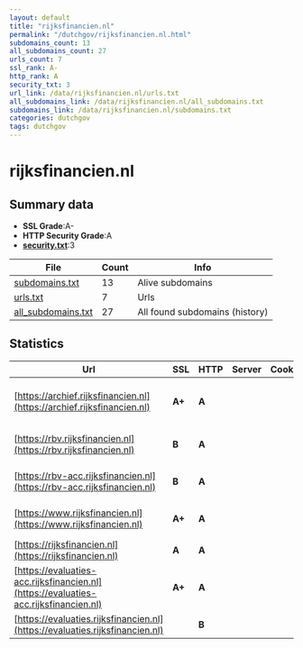 ```yaml
---
layout: default
title: "rijksfinancien.nl"
permalink: "/dutchgov/rijksfinancien.nl.html"
subdomains_count: 13
all_subdomains_count: 27
urls_count: 7
ssl_rank: A-
http_rank: A
security_txt: 3
url_link: /data/rijksfinancien.nl/urls.txt
all_subdomains_link: /data/rijksfinancien.nl/all_subdomains.txt
subdomains_link: /data/rijksfinancien.nl/subdomains.txt
categories: dutchgov
tags: dutchgov
---
```



# rijksfinancien.nl
## Summary data


 - **SSL Grade**:A-
 - **HTTP Security Grade**:A
 - **[security.txt](https://www.digitaleoverheid.nl/nieuws/standaard-security-txt-nu-verplicht-voor-overheid/)**:3


| File       | Count | Info |
|------------|-------|------|
|[subdomains.txt](/DutchGovScope/data/rijksfinancien.nl/subdomains.txt)|13|Alive subdomains|
|[urls.txt](/DutchGovScope/data/rijksfinancien.nl/urls.txt)|7|Urls|
|[all_subdomains.txt](/DutchGovScope/data/rijksfinancien.nl/all_subdomains.txt)|27|All found subdomains (history)|


## Statistics


| Url | SSL | HTTP | Server | Cookie | HSTS | CORS | CTO | CSP | XFO | XXP | RP |FP| Tech |Title |
|--------|-------|-------|------|------|------|------|------|------|------|------|------|------|------|------|
|[https://archief.rijksfinancien.nl](https://archief.rijksfinancien.nl)| **A+**| **A**|| |:white_check_mark: | | | :white_check_mark:| :white_check_mark: | :white_check_mark: | :white_check_mark: | |Bootstrap Drupal HSTS PHP|Welkom | Rijksfi...|
|[https://rbv.rijksfinancien.nl](https://rbv.rijksfinancien.nl)| **B**| **A**|| |:white_check_mark: | | | | :white_check_mark: | | :white_check_mark: | |Drupal:10 HSTS PHP|Home | Rijksbegr...|
|[https://rbv-acc.rijksfinancien.nl](https://rbv-acc.rijksfinancien.nl)| **B**| **A**|| |:white_check_mark: | | | :white_check_mark:| :white_check_mark: | :white_check_mark: | :white_check_mark: | |Drupal HSTS PHP|Home | Rijksbegr...|
|[https://www.rijksfinancien.nl](https://www.rijksfinancien.nl)| **A+**| **A**|| |:white_check_mark: | :warning:| | :white_check_mark:| :white_check_mark: | :white_check_mark: | :white_check_mark: | |Drupal HSTS PHP|Laatste updates...|
|[https://rijksfinancien.nl](https://rijksfinancien.nl)| **A**| **A**|| |:white_check_mark: | :warning:| | :white_check_mark:| :white_check_mark: | :white_check_mark: | :white_check_mark: | |HSTS||
|[https://evaluaties-acc.rijksfinancien.nl](https://evaluaties-acc.rijksfinancien.nl)| **A+**| **A**|| |:white_check_mark: | | | | :white_check_mark: | :white_check_mark: | :white_check_mark: | |Drupal:10 HSTS PHP|Evaluaties | Min...|
|[https://evaluaties.rijksfinancien.nl](https://evaluaties.rijksfinancien.nl)| | **B**|| |:white_check_mark: | | | | | | :white_check_mark: | |HSTS|403 Forbidden|

